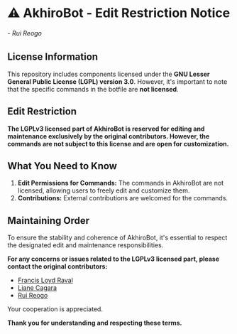 # ⚠️ AkhiroBot - Edit Restriction Notice
<sub><h6>- Rui Reogo</h6></sub>

## License Information

This repository includes components licensed under the **GNU Lesser General Public License (LGPL) version 3.0**. However, it's important to note that the specific commands in the botfile are **not licensed**.

## Edit Restriction

**The LGPLv3 licensed part of AkhiroBot is reserved for editing and maintenance exclusively by the original contributors. However, the commands are not subject to this license and are open for customization.**

## What You Need to Know

1. **Edit Permissions for Commands:** The commands in AkhiroBot are not licensed, allowing users to freely edit and customize them.
2. **Contributions:** External contributions are welcomed for the commands.

## Maintaining Order

To ensure the stability and coherence of AkhiroBot, it's essential to respect the designated edit and maintenance responsibilities.

**For any concerns or issues related to the LGPLv3 licensed part, please contact the original contributors:**

- [Francis Loyd Raval](https://replit.com/@certainlyfrance)
- [Liane Cagara](https://replit.com/@nealianacagara)
- [Rui Reogo](https://replit.com/@yu3bot)

Your cooperation is appreciated.

**Thank you for understanding and respecting these terms.**